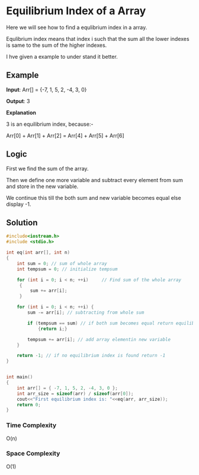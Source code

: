 # Equilibrium Index of a Array

Here we will see how to find a equlibrium index in a array.

Equlibrium index means that index i such that the sum all the lower indexes is same to the sum of the higher indexes.

I hve given a example to under stand it better.

## Example

**Input**: Arr[] = {-7, 1, 5, 2, -4, 3, 0}

**Output**: 3

**Explanation**

3 is an equilibrium index, because:-

Arr[0] + Arr[1] + Arr[2] = Arr[4] + Arr[5] + Arr[6]

## Logic

First we find the sum of the array.

Then we define one more variable and subtract every element from sum and store in the new variable.

We continue this till the both sum and new variable becomes equal else display -1.

## Solution

```cpp
#include<iostream.h>
#include <stdio.h>

int eq(int arr[], int n)
{
	int sum = 0; // sum of whole array
	int tempsum = 0; // initialize tempsum

	for (int i = 0; i < n; ++i) 	// Find sum of the whole array
     {
         sum += arr[i];
     }

	for (int i = 0; i < n; ++i) {
		sum -= arr[i]; // subtracting from whole sum

		if (tempsum == sum) // if both sum becomes equal return equilibrium index
			{return i;}

		tempsum += arr[i]; // add array elementin new variable
	}

	return -1; // if no equilibrium index is found return -1
}


int main()
{
	int arr[] = { -7, 1, 5, 2, -4, 3, 0 };
	int arr_size = sizeof(arr) / sizeof(arr[0]);
	cout<<"First equilibrium index is: "<<eq(arr, arr_size));
	return 0;
}

```

### Time Complexity

O(n)

### Space Complexity

O(1)
